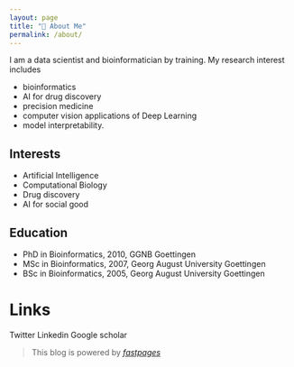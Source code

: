 ```yaml
---
layout: page
title: "👤️ About Me"
permalink: /about/
---
```





I am a data scientist and bioinformatician by training. 
My research interest includes 
* bioinformatics 
* AI for drug discovery 
* precision medicine 
* computer vision applications of Deep Learning
* model interpretability.

## Interests
* Artificial Intelligence
* Computational Biology
* Drug discovery
* AI for social good

## Education

* PhD in Bioinformatics, 2010, GGNB Goettingen
* MSc in Bioinformatics, 2007, Georg August University Goettingen
* BSc in Bioinformatics, 2005, Georg August University Goettingen


# Links

Twitter 
Linkedin
Google scholar

> This blog is powered by *[fastpages](https://github.com/fastai/fastpages)*